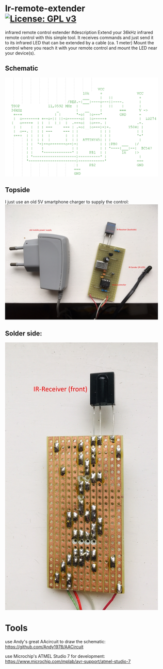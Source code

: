 # Ir-remote-extender [![License: GPL v3](https://img.shields.io/badge/License-GPL%20v3-blue.svg)](https://www.gnu.org/licenses/gpl-3.0)
infrared remote control extender
#description
Extend your 36kHz infrared remote control with this simple tool.
It receives commands and just send it to its infrared LED that can be extended by a cable (ca. 1 meter)
Mount the control where you reach it with your remote control and mount the LED near your device(s).

## Schematic
![Screenshot 1](https://github.com/hilch/Ir-remote-extender/blob/master/doc/screenshot_schematic.PNG)

## Topside
I just use an old 5V smartphone charger to supply the control:
![photo1](https://github.com/hilch/Ir-remote-extender/blob/master/doc/IMG_2768.JPG)

## Solder side:
![photo2](https://github.com/hilch/Ir-remote-extender/blob/master/doc/IMG_2770.jpg)

# Tools
use Andy's great AAcircuit to draw the schematic:
https://github.com/Andy1978/AACircuit

use Microchip's ATMEL Studio 7 for development:
https://www.microchip.com/mplab/avr-support/atmel-studio-7

